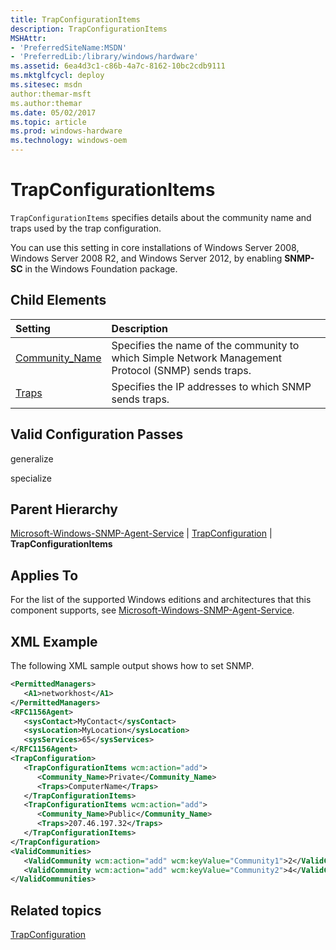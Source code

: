 ```yaml
---
title: TrapConfigurationItems
description: TrapConfigurationItems
MSHAttr:
- 'PreferredSiteName:MSDN'
- 'PreferredLib:/library/windows/hardware'
ms.assetid: 6ea4d3c1-c86b-4a7c-8162-10bc2cdb9111
ms.mktglfcycl: deploy
ms.sitesec: msdn
author:themar-msft
ms.author:themar
ms.date: 05/02/2017
ms.topic: article
ms.prod: windows-hardware
ms.technology: windows-oem
---
```

# TrapConfigurationItems

`TrapConfigurationItems` specifies details about the community name and traps used by the trap configuration.

You can use this setting in core installations of Windows Server 2008, Windows Server 2008 R2, and Windows Server 2012, by enabling **SNMP-SC** in the Windows Foundation package.

## Child Elements

| Setting                 | Description                                                                           |
|:------------------------|:--------------------------------------------------------------------------------------|
| [Community_Name](microsoft-windows-snmp-agent-service-trapconfiguration-trapconfigurationitems-community-name.md) | Specifies the name of the community to which Simple Network Management Protocol (SNMP) sends traps. |
| [Traps](microsoft-windows-snmp-agent-service-trapconfiguration-trapconfigurationitems-traps.md) | Specifies the IP addresses to which SNMP sends traps. |

## Valid Configuration Passes

generalize

specialize

## Parent Hierarchy

[Microsoft-Windows-SNMP-Agent-Service](microsoft-windows-snmp-agent-service.md) | [TrapConfiguration](microsoft-windows-snmp-agent-service-trapconfiguration.md) | **TrapConfigurationItems**

## Applies To

For the list of the supported Windows editions and architectures that this component supports, see [Microsoft-Windows-SNMP-Agent-Service](microsoft-windows-snmp-agent-service.md).

## XML Example

The following XML sample output shows how to set SNMP.

```XML
<PermittedManagers>
   <A1>networkhost</A1>
</PermittedManagers>
<RFC1156Agent>
   <sysContact>MyContact</sysContact>
   <sysLocation>MyLocation</sysLocation>
   <sysServices>65</sysServices>
</RFC1156Agent>
<TrapConfiguration>
   <TrapConfigurationItems wcm:action="add">
      <Community_Name>Private</Community_Name>
      <Traps>ComputerName</Traps>
   </TrapConfigurationItems>
   <TrapConfigurationItems wcm:action="add">
      <Community_Name>Public</Community_Name>
      <Traps>207.46.197.32</Traps>
   </TrapConfigurationItems>
</TrapConfiguration>
<ValidCommunities>
   <ValidCommunity wcm:action="add" wcm:keyValue="Community1">2</ValidCommunity>
   <ValidCommunity wcm:action="add" wcm:keyValue="Community2">4</ValidCommunity>
</ValidCommunities>
```

## Related topics

[TrapConfiguration](microsoft-windows-snmp-agent-service-trapconfiguration.md)
